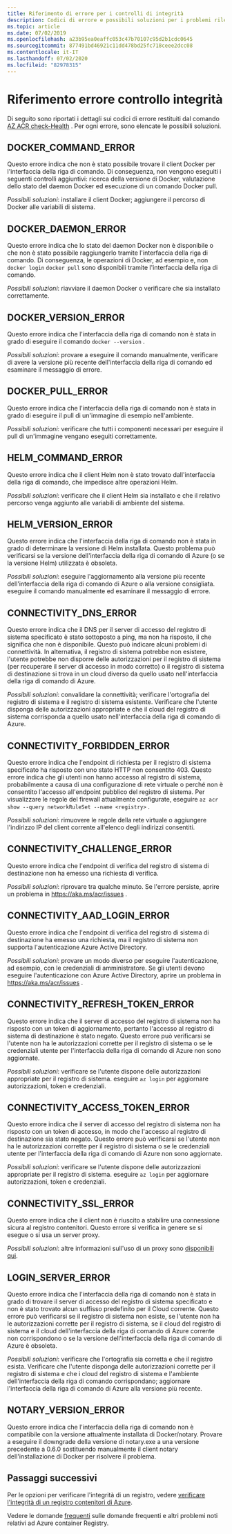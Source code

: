 ```yaml
---
title: Riferimento di errore per i controlli di integrità
description: Codici di errore e possibili soluzioni per i problemi rilevati mediante l'esecuzione del comando AZ ACR check-Health Diagnostic in Azure Container Registry
ms.topic: article
ms.date: 07/02/2019
ms.openlocfilehash: a23b95ea0eaffc053c47b70107c95d2b1cdc0645
ms.sourcegitcommit: 877491bd46921c11dd478bd25fc718ceee2dcc08
ms.contentlocale: it-IT
ms.lasthandoff: 07/02/2020
ms.locfileid: "82978315"
---
```

# <a name="health-check-error-reference"></a>Riferimento errore controllo integrità

Di seguito sono riportati i dettagli sui codici di errore restituiti dal comando [AZ ACR check-Health][az-acr-check-health] . Per ogni errore, sono elencate le possibili soluzioni.

## <a name="docker_command_error"></a>DOCKER_COMMAND_ERROR

Questo errore indica che non è stato possibile trovare il client Docker per l'interfaccia della riga di comando. Di conseguenza, non vengono eseguiti i seguenti controlli aggiuntivi: ricerca della versione di Docker, valutazione dello stato del daemon Docker ed esecuzione di un comando Docker pull.

*Possibili soluzioni*: installare il client Docker; aggiungere il percorso di Docker alle variabili di sistema.

## <a name="docker_daemon_error"></a>DOCKER_DAEMON_ERROR

Questo errore indica che lo stato del daemon Docker non è disponibile o che non è stato possibile raggiungerlo tramite l'interfaccia della riga di comando. Di conseguenza, le operazioni di Docker, ad esempio e, non `docker login` `docker pull` sono disponibili tramite l'interfaccia della riga di comando.

*Possibili soluzioni*: riavviare il daemon Docker o verificare che sia installato correttamente.

## <a name="docker_version_error"></a>DOCKER_VERSION_ERROR

Questo errore indica che l'interfaccia della riga di comando non è stata in grado di eseguire il comando `docker --version` .

*Possibili soluzioni*: provare a eseguire il comando manualmente, verificare di avere la versione più recente dell'interfaccia della riga di comando ed esaminare il messaggio di errore.

## <a name="docker_pull_error"></a>DOCKER_PULL_ERROR

Questo errore indica che l'interfaccia della riga di comando non è stata in grado di eseguire il pull di un'immagine di esempio nell'ambiente.

*Possibili soluzioni*: verificare che tutti i componenti necessari per eseguire il pull di un'immagine vengano eseguiti correttamente.

## <a name="helm_command_error"></a>HELM_COMMAND_ERROR

Questo errore indica che il client Helm non è stato trovato dall'interfaccia della riga di comando, che impedisce altre operazioni Helm.

*Possibili soluzioni*: verificare che il client Helm sia installato e che il relativo percorso venga aggiunto alle variabili di ambiente del sistema.

## <a name="helm_version_error"></a>HELM_VERSION_ERROR

Questo errore indica che l'interfaccia della riga di comando non è stata in grado di determinare la versione di Helm installata. Questo problema può verificarsi se la versione dell'interfaccia della riga di comando di Azure (o se la versione Helm) utilizzata è obsoleta.

*Possibili soluzioni*: eseguire l'aggiornamento alla versione più recente dell'interfaccia della riga di comando di Azure o alla versione consigliata. eseguire il comando manualmente ed esaminare il messaggio di errore.

## <a name="connectivity_dns_error"></a>CONNECTIVITY_DNS_ERROR

Questo errore indica che il DNS per il server di accesso del registro di sistema specificato è stato sottoposto a ping, ma non ha risposto, il che significa che non è disponibile. Questo può indicare alcuni problemi di connettività. In alternativa, il registro di sistema potrebbe non esistere, l'utente potrebbe non disporre delle autorizzazioni per il registro di sistema (per recuperare il server di accesso in modo corretto) o il registro di sistema di destinazione si trova in un cloud diverso da quello usato nell'interfaccia della riga di comando di Azure.

*Possibili soluzioni*: convalidare la connettività; verificare l'ortografia del registro di sistema e il registro di sistema esistente. Verificare che l'utente disponga delle autorizzazioni appropriate e che il cloud del registro di sistema corrisponda a quello usato nell'interfaccia della riga di comando di Azure.

## <a name="connectivity_forbidden_error"></a>CONNECTIVITY_FORBIDDEN_ERROR

Questo errore indica che l'endpoint di richiesta per il registro di sistema specificato ha risposto con uno stato HTTP non consentito 403. Questo errore indica che gli utenti non hanno accesso al registro di sistema, probabilmente a causa di una configurazione di rete virtuale o perché non è consentito l'accesso all'endpoint pubblico del registro di sistema. Per visualizzare le regole del firewall attualmente configurate, eseguire `az acr show --query networkRuleSet --name <registry>` .

*Possibili soluzioni*: rimuovere le regole della rete virtuale o aggiungere l'indirizzo IP del client corrente all'elenco degli indirizzi consentiti.

## <a name="connectivity_challenge_error"></a>CONNECTIVITY_CHALLENGE_ERROR

Questo errore indica che l'endpoint di verifica del registro di sistema di destinazione non ha emesso una richiesta di verifica.

*Possibili soluzioni*: riprovare tra qualche minuto. Se l'errore persiste, aprire un problema in https://aka.ms/acr/issues .

## <a name="connectivity_aad_login_error"></a>CONNECTIVITY_AAD_LOGIN_ERROR

Questo errore indica che l'endpoint di verifica del registro di sistema di destinazione ha emesso una richiesta, ma il registro di sistema non supporta l'autenticazione Azure Active Directory.

*Possibili soluzioni*: provare un modo diverso per eseguire l'autenticazione, ad esempio, con le credenziali di amministratore. Se gli utenti devono eseguire l'autenticazione con Azure Active Directory, aprire un problema in https://aka.ms/acr/issues .

## <a name="connectivity_refresh_token_error"></a>CONNECTIVITY_REFRESH_TOKEN_ERROR

Questo errore indica che il server di accesso del registro di sistema non ha risposto con un token di aggiornamento, pertanto l'accesso al registro di sistema di destinazione è stato negato. Questo errore può verificarsi se l'utente non ha le autorizzazioni corrette per il registro di sistema o se le credenziali utente per l'interfaccia della riga di comando di Azure non sono aggiornate.

*Possibili soluzioni*: verificare se l'utente dispone delle autorizzazioni appropriate per il registro di sistema. eseguire `az login` per aggiornare autorizzazioni, token e credenziali.

## <a name="connectivity_access_token_error"></a>CONNECTIVITY_ACCESS_TOKEN_ERROR

Questo errore indica che il server di accesso del registro di sistema non ha risposto con un token di accesso, in modo che l'accesso al registro di destinazione sia stato negato. Questo errore può verificarsi se l'utente non ha le autorizzazioni corrette per il registro di sistema o se le credenziali utente per l'interfaccia della riga di comando di Azure non sono aggiornate.

*Possibili soluzioni*: verificare se l'utente dispone delle autorizzazioni appropriate per il registro di sistema. eseguire `az login` per aggiornare autorizzazioni, token e credenziali.

## <a name="connectivity_ssl_error"></a>CONNECTIVITY_SSL_ERROR

Questo errore indica che il client non è riuscito a stabilire una connessione sicura al registro contenitori. Questo errore si verifica in genere se si esegue o si usa un server proxy.

*Possibili soluzioni*: altre informazioni sull'uso di un proxy sono [disponibili qui](https://github.com/Azure/azure-cli/blob/master/doc/use_cli_effectively.md#working-behind-a-proxy).

## <a name="login_server_error"></a>LOGIN_SERVER_ERROR

Questo errore indica che l'interfaccia della riga di comando non è stata in grado di trovare il server di accesso del registro di sistema specificato e non è stato trovato alcun suffisso predefinito per il Cloud corrente. Questo errore può verificarsi se il registro di sistema non esiste, se l'utente non ha le autorizzazioni corrette per il registro di sistema, se il cloud del registro di sistema e il cloud dell'interfaccia della riga di comando di Azure corrente non corrispondono o se la versione dell'interfaccia della riga di comando di Azure è obsoleta.

*Possibili soluzioni*: verificare che l'ortografia sia corretta e che il registro esista. Verificare che l'utente disponga delle autorizzazioni corrette per il registro di sistema e che i cloud del registro di sistema e l'ambiente dell'interfaccia della riga di comando corrispondano; aggiornare l'interfaccia della riga di comando di Azure alla versione più recente.

## <a name="notary_version_error"></a>NOTARY_VERSION_ERROR

Questo errore indica che l'interfaccia della riga di comando non è compatibile con la versione attualmente installata di Docker/notary. Provare a eseguire il downgrade della versione di notary.exe a una versione precedente a 0.6.0 sostituendo manualmente il client notary dell'installazione di Docker per risolvere il problema.

## <a name="next-steps"></a>Passaggi successivi

Per le opzioni per verificare l'integrità di un registro, vedere [verificare l'integrità di un registro contenitori di Azure](container-registry-check-health.md).

Vedere le domande [frequenti](container-registry-faq.md) sulle domande frequenti e altri problemi noti relativi ad Azure container Registry.





<!-- LINKS - internal -->
[az-acr-check-health]: /cli/azure/acr#az-acr-check-health
